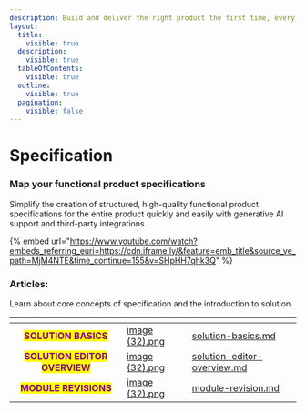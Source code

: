 ```yaml
---
description: Build and deliver the right product the first time, every time.
layout:
  title:
    visible: true
  description:
    visible: true
  tableOfContents:
    visible: true
  outline:
    visible: true
  pagination:
    visible: false
---
```


# Specification

### **Map your functional product specifications**

Simplify the creation of structured, high-quality functional product specifications for the entire product quickly and easily with generative AI support and third-party integrations.



{% embed url="https://www.youtube.com/watch?embeds_referring_euri=https://cdn.iframe.ly/&feature=emb_title&source_ve_path=MjM4NTE&time_continue=155&v=SHpHH7qhk3Q" %}

### Articles:

Learn about core concepts of specification and the introduction to solution.

<table data-view="cards"><thead><tr><th align="center"></th><th data-hidden data-card-cover data-type="files"></th><th data-hidden data-card-target data-type="content-ref"></th></tr></thead><tbody><tr><td align="center"><mark style="color:purple;"><strong>SOLUTION BASICS</strong></mark></td><td><a href="../../.gitbook/assets/image (32).png">image (32).png</a></td><td><a href="solution-basics.md">solution-basics.md</a></td></tr><tr><td align="center"><mark style="color:purple;"><strong>SOLUTION EDITOR OVERVIEW</strong></mark></td><td><a href="../../.gitbook/assets/image (32).png">image (32).png</a></td><td><a href="solution-editor-overview.md">solution-editor-overview.md</a></td></tr><tr><td align="center"><mark style="color:purple;"><strong>MODULE REVISIONS</strong></mark></td><td><a href="../../.gitbook/assets/image (32).png">image (32).png</a></td><td><a href="module-revision.md">module-revision.md</a></td></tr></tbody></table>


